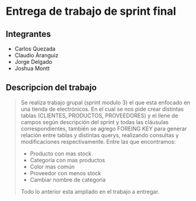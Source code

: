 # Entrega de trabajo de sprint final

## Integrantes

- Carlos Quezada
- Claudio Áranguiz
- Jorge Delgado
- Joshua Montt

## Descripcion del trabajo

> Se realiza trabajo grupal (sprint modulo 3) el que esta enfocado en una tienda de electrónicos.
> En el cual se nos pide crear distintas tablas (CLIENTES, PRODUCTOS, PROVEEDORES) y el llene de campos según descripción del sprint
> y todas las cláusulas correspondientes, también se agrego FOREING KEY para generar relación entre tablas y distintas querys, realizando consultas y modificaciones respectivamente.
> Entre las que encontramos:
>
> - Producto con mas stock
> - Categoría con mas productos
> - Color mas común
> - Proveedor con menos stock
> - Cambiar nombre de categoria
>
> Todo lo anterior esta ampliado en el trabajo a entregar.
